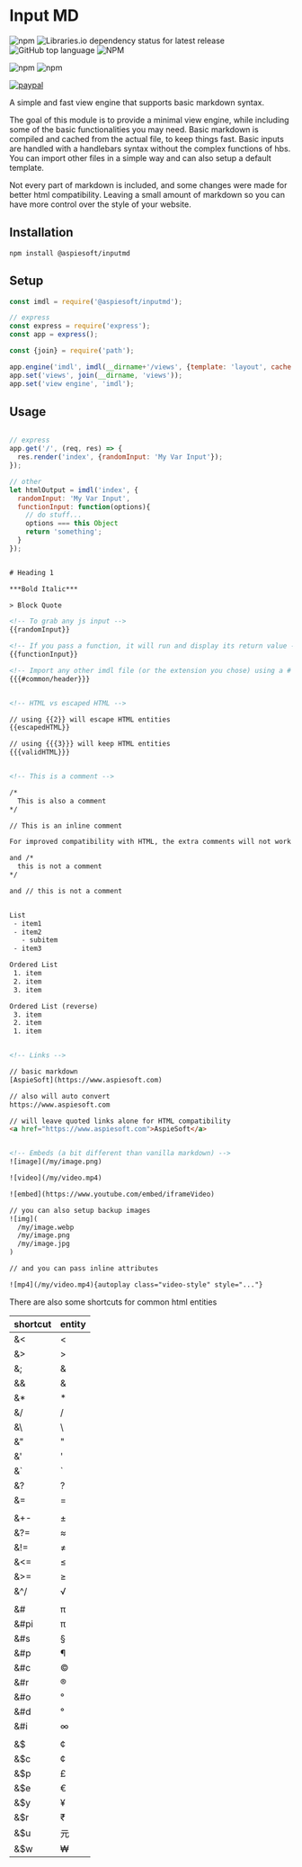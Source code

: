 # Input MD

![npm](https://img.shields.io/npm/v/inputmd)
![Libraries.io dependency status for latest release](https://img.shields.io/librariesio/release/npm/inputmd)
![GitHub top language](https://img.shields.io/github/languages/top/aspiesoft/inputmd)
![NPM](https://img.shields.io/npm/l/inputmd)

![npm](https://img.shields.io/npm/dw/inputmd)
![npm](https://img.shields.io/npm/dm/inputmd)

[![paypal](https://img.shields.io/badge/buy%20me%20a%20coffee-paypal-blue)](https://buymeacoffee.aspiesoft.com/)

A simple and fast view engine that supports basic markdown syntax.

The goal of this module is to provide a minimal view engine, while including some of the basic functionalities you may need.
Basic markdown is compiled and cached from the actual file, to keep things fast.
Basic inputs are handled with a handlebars syntax without the complex functions of hbs.
You can import other files in a simple way and can also setup a default template.

Not every part of markdown is included, and some changes were made for better html compatibility.
Leaving a small amount of markdown so you can have more control over the style of your website.

## Installation

```shell script
npm install @aspiesoft/inputmd
```

## Setup

```js
const imdl = require('@aspiesoft/inputmd');

// express
const express = require('express');
const app = express();

const {join} = require('path');

app.engine('imdl', imdl(__dirname+'/views', {template: 'layout', cache: '2h'}));
app.set('views', join(__dirname, 'views'));
app.set('view engine', 'imdl');

```

## Usage

```js

// express
app.get('/', (req, res) => {
  res.render('index', {randomInput: 'My Var Input'});
});

// other
let htmlOutput = imdl('index', {
  randomInput: 'My Var Input',
  functionInput: function(options){
    // do stuff...
    options === this Object
    return 'something';
  }
});

```

```html

# Heading 1

***Bold Italic***

> Block Quote

<!-- To grab any js input -->
{{randomInput}}

<!-- If you pass a function, it will run and display its return value -->
{{functionInput}}

<!-- Import any other imdl file (or the extension you chose) using a # -->
{{{#common/header}}}


<!-- HTML vs escaped HTML -->

// using {{2}} will escape HTML entities
{{escapedHTML}}

// using {{{3}}} will keep HTML entities
{{{validHTML}}}


<!-- This is a comment -->

/*
  This is also a comment
*/

// This is an inline comment

For improved compatibility with HTML, the extra comments will not work if there are any non whitespace characters in front of them on the same line

and /*
  this is not a comment
*/

and // this is not a comment


List
 - item1
 - item2
   - subitem
 - item3

Ordered List
 1. item
 2. item
 3. item

Ordered List (reverse)
 3. item
 2. item
 1. item


<!-- Links -->

// basic markdown
[AspieSoft](https://www.aspiesoft.com)

// also will auto convert
https://www.aspiesoft.com

// will leave quoted links alone for HTML compatibility
<a href="https://www.aspiesoft.com">AspieSoft</a>


<!-- Embeds (a bit different than vanilla markdown) -->
![image](/my/image.png)

![video](/my/video.mp4)

![embed](https://www.youtube.com/embed/iframeVideo)

// you can also setup backup images
![img](
  /my/image.webp
  /my/image.png
  /my/image.jpg
)

// and you can pass inline attributes

![mp4](/my/video.mp4){autoplay class="video-style" style="..."}

```

There are also some shortcuts for common html entities

| shortcut | entity |
| -------- | ------ |
| &< | &lt; |
| &> | &gt; |
| &; | &amp; |
| && | &amp; |
| &* | &ast; |
| &/ | &sol; |
| &\ | &bsol; |
| &" | &quot; |
| &' | &apos; |
| &` | &grave; |
| &? | &quest; |
| &= | &equals; |
| |
| &+- | &plusmn; |
| &?= | &asymp; |
| &!= | &ne; |
| &<= | &le; |
| &>= | &ge; |
| &^/ | &radic; |
|  |
| &# | &#960; |
| &#pi | &#960; |
| &#s | &sect; |
| &#p | &para; |
| &#c | &copy; |
| &#r | &reg; |
| &#o | &deg; |
| &#d | &deg; |
| &#i | &infin; |
| |
| &$ | &cent; |
| &$c | &cent; |
| &$p | &pound; |
| &$e | &euro; |
| &$y | &yen; |
| &$r | &#8377; |
| &$u | &#20803; |
| &$w | &#8361; |
